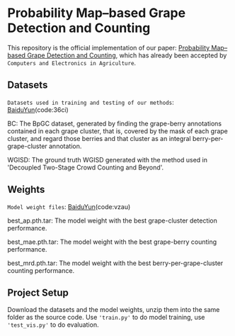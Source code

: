 # Probability Map–based Grape Detection and Counting
This repository is the official implementation of our paper: [Probability Map–based Grape Detection and Counting](https://temp), which has already been accepted by `Computers and Electronics in Agriculture`.

## Datasets
`Datasets used in training and testing of our methods`: [BaiduYun](https://pan.baidu.com/s/1ytr9z5FXEchZ7bpdPCA_Wg)(code:36ci) 

BC: The BpGC dataset, generated by finding the grape-berry annotations contained in each grape cluster, that is, covered by the mask of each grape cluster, and regard those berries and that cluster as an integral berry-per-grape-cluster annotation. 

WGISD: The ground truth WGISD generated with the method used in 'Decoupled Two-Stage Crowd Counting and Beyond'.

## Weights
`Model weight files`: [BaiduYun](https://pan.baidu.com/s/165fcNHIJNW_e_xNOzvqcGg)(code:vzau)  

best_ap.pth.tar: The model weight with the best grape-cluster detection performance. 

best_mae.pth.tar: The model weight with the best grape-berry counting performance. 

best_mrd.pth.tar: The model weight with the best berry-per-grape-cluster counting performance. 

## Project Setup
Download the datasets and the model weights, unzip them into the same folder as the source code. Use `'train.py'` to do model training, use `'test_vis.py'` to do evaluation.
